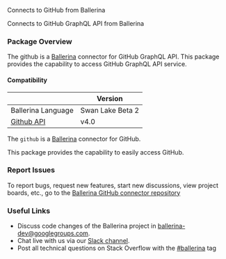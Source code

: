 Connects to GitHub from Ballerina

Connects to GitHub GraphQL API from Ballerina
### Package Overview
The github is a [Ballerina](https://ballerina.io/) connector for GitHub GraphQL API. This package provides the capability to access GitHub GraphQL API service.

#### Compatibility
|                                                                                    | Version               |
|------------------------------------------------------------------------------------|-----------------------|
| Ballerina Language                                                                 | Swan Lake Beta 2      |
| [Github API](https://docs.github.com/en/graphql)                                   | v4.0                  |

The `github` is a [Ballerina](https://ballerina.io/) connector for GitHub.

This package provides the capability to easily access GitHub.

### Report Issues

To report bugs, request new features, start new discussions, view project boards, etc., go to the [Ballerina GitHub connector repository](https://github.com/ballerina-platform/module-ballerinax-github)

### Useful Links
- Discuss code changes of the Ballerina project in [ballerina-dev@googlegroups.com](mailto:ballerina-dev@googlegroups.com).
- Chat live with us via our [Slack channel](https://ballerina.io/community/slack/).
- Post all technical questions on Stack Overflow with the [#ballerina](https://stackoverflow.com/questions/tagged/ballerina) tag


